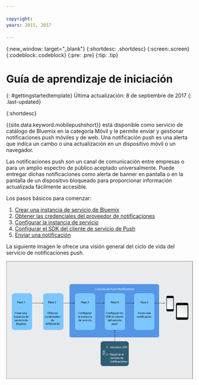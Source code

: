 ```yaml
---

copyright:
years: 2015, 2017

---
```


{:new_window: target="_blank"}
{:shortdesc: .shortdesc}
{:screen:.screen}
{:codeblock:.codeblock}
{:pre: .pre}
{:tip: .tip}

# Guía de aprendizaje de iniciación
{: #gettingstartedtemplate}
Última actualización: 8 de septiembre de 2017
{: .last-updated}

{:shortdesc}

{{site.data.keyword.mobilepushshort}} está disponible como servicio de catálogo de Bluemix en la categoría Móvil y le permite enviar y gestionar notificaciones push móviles y de web. Una notificación push es una alerta que indica un cambo o una actualización en un dispositivo móvil o un navegador.

Las notificaciones push son un canal de comunicación entre empresas o para un amplio espectro de público aceptado universalmente. Puede entregar dichas notificaciones como alerta de banner en pantalla o en la pantalla de un dispositivo bloqueado para proporcionar información actualizada fácilmente accesible.  

Los pasos básicos para comenzar:

1. [Crear una instancia de servicio de Bluemix](/docs/services/mobilepush/push_step_prereq.html)
1. [Obtener las credenciales del proveedor de notificaciones](/docs/services/mobilepush/push_step_1.html)
1. [Configurar la instancia de servicio](/docs/services/mobilepush/push_step_2.html)
1. [Configurar el SDK del cliente de servicio de Push](/docs/services/mobilepush/push_step_3.html)
1. [Enviar una notificación](/docs/services/mobilepush/push_step_4.html)

La siguiente imagen le ofrece una visión general del ciclo de vida del servicio de notificaciones push.

![Visión general de push](images/push_notification_lifecycle.jpg)


  












